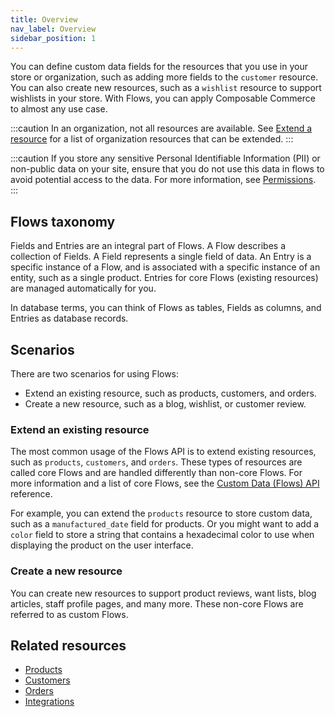 ```yaml
---
title: Overview
nav_label: Overview
sidebar_position: 1
---
```


You can define custom data fields for the resources that you use in your store or organization, such as adding more fields to the `customer` resource. You can also create new resources, such as a `wishlist` resource to support wishlists in your store. With Flows, you can apply Composable Commerce to almost any use case.

:::caution
In an organization, not all resources are available. See [Extend a resource](/docs/commerce-cloud/custom-data/custom-data-flows-api/custom-data-flows-api-overview#extend-a-resource) for a list of organization resources that can be extended.
:::

:::caution
If you store any sensitive Personal Identifiable Information (PII) or non-public data on your site, ensure that you do not use this data in flows to avoid potential access to the data. For more information, see [Permissions](/docs/commerce-cloud/authentication/Tokens/permissions).
:::

## Flows taxonomy

Fields and Entries are an integral part of Flows. A Flow describes a collection of Fields. A Field represents a single field of data. An Entry is a specific instance of a Flow, and is associated with a specific instance of an entity, such as a single product. Entries for core Flows (existing resources) are managed automatically for you.

In database terms, you can think of Flows as tables, Fields as columns, and Entries as database records.

## Scenarios

There are two scenarios for using Flows:

- Extend an existing resource, such as products, customers, and orders.
- Create a new resource, such as a blog, wishlist, or customer review.

### Extend an existing resource

The most common usage of the Flows API is to extend existing resources, such as `products`, `customers`, and `orders`. These types of resources are called core Flows and are handled differently than non-core Flows. For more information and a list of core Flows, see the [Custom Data (Flows) API](/docs/commerce-cloud/custom-data/custom-data-flows-api/custom-data-flows-api-overview) reference.

For example, you can extend the `products` resource to store custom data, such as a `manufactured_date` field for products. Or you might want to add a `color` field to store a string that contains a hexadecimal color to use when displaying the product on the user interface.

### Create a new resource

You can create new resources to support product reviews, want lists, blog articles, staff profile pages, and many more. These non-core Flows are referred to as custom Flows.

## Related resources

- [Products](/docs/pxm/products/pxm-products)
- [Customers](/docs/commerce-cloud/customer-management/customers)
- [Orders](/docs/commerce-cloud/orders)
- [Integrations](/docs/commerce-cloud/integrations)
